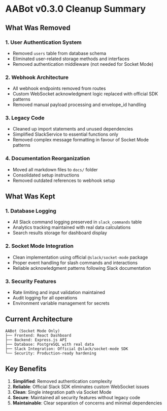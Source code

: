 # AABot v0.3.0 Cleanup Summary

## What Was Removed

### 1. User Authentication System
- Removed `users` table from database schema
- Eliminated user-related storage methods and interfaces
- Removed authentication middleware (not needed for Socket Mode)

### 2. Webhook Architecture  
- All webhook endpoints removed from routes
- Custom WebSocket acknowledgment logic replaced with official SDK patterns
- Removed manual payload processing and envelope_id handling

### 3. Legacy Code
- Cleaned up import statements and unused dependencies
- Simplified SlackService to essential functions only
- Removed complex message formatting in favour of Socket Mode patterns

### 4. Documentation Reorganization
- Moved all markdown files to `docs/` folder
- Consolidated setup instructions
- Removed outdated references to webhook setup

## What Was Kept

### 1. Database Logging
- All Slack command logging preserved in `slack_commands` table
- Analytics tracking maintained with real data calculations
- Search results storage for dashboard display

### 2. Socket Mode Integration
- Clean implementation using official `@slack/socket-mode` package
- Proper event handling for slash commands and interactions
- Reliable acknowledgment patterns following Slack documentation

### 3. Security Features
- Rate limiting and input validation maintained
- Audit logging for all operations
- Environment variable management for secrets

## Current Architecture

```
AABot (Socket Mode Only)
├── Frontend: React Dashboard
├── Backend: Express.js API  
├── Database: PostgreSQL with real data
├── Slack Integration: Official @slack/socket-mode SDK
└── Security: Production-ready hardening
```

## Key Benefits

1. **Simplified**: Removed authentication complexity
2. **Reliable**: Official Slack SDK eliminates custom WebSocket issues  
3. **Clean**: Single integration path via Socket Mode
4. **Secure**: Maintained all security features without legacy code
5. **Maintainable**: Clear separation of concerns and minimal dependencies